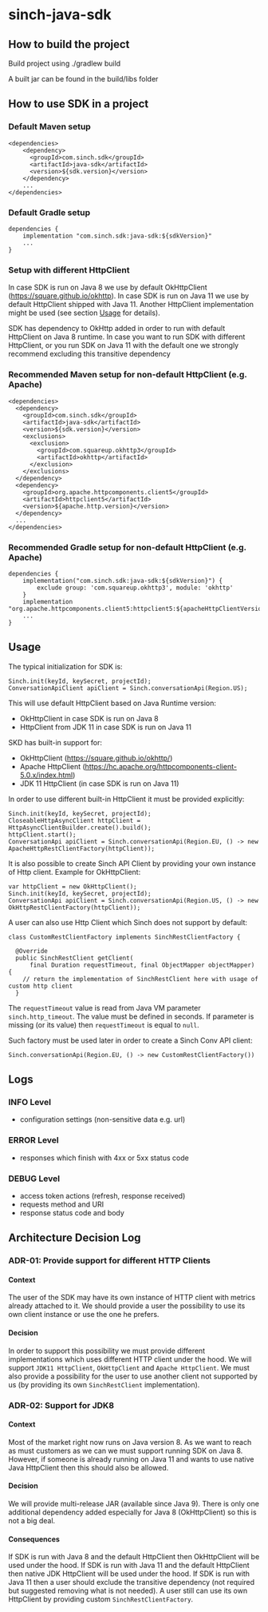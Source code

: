 
# sinch-java-sdk

## How to build the project 

Build project using ./gradlew build

A built jar can be found in the build/libs folder

## How to use SDK in a project

### Default Maven setup 

```  
<dependencies>
    <dependency>
      <groupId>com.sinch.sdk</groupId>
      <artifactId>java-sdk</artifactId>
      <version>${sdk.version}</version>
    </dependency>
    ...
</dependencies>
```

### Default Gradle setup

```
dependencies {
    implementation "com.sinch.sdk:java-sdk:${sdkVersion}"
    ...
}
```

### Setup with different HttpClient 

In case SDK is run on Java 8 we use by default OkHttpClient (https://square.github.io/okhttp).
In case SDK is run on Java 11 we use by default HttpClient shipped with Java 11.
Another HttpClient implementation might be used (see section [Usage](#usage) for details).

SDK has dependency to OkHttp added in order to run with default HttpClient on Java 8 runtime.
In case you want to run SDK with different HttpClient, or you run SDK on Java 11 with the default one
we strongly recommend excluding this transitive dependency

### Recommended Maven setup for non-default HttpClient (e.g. Apache)

```  
<dependencies>
  <dependency>
    <groupId>com.sinch.sdk</groupId>
    <artifactId>java-sdk</artifactId>
    <version>${sdk.version}</version>
    <exclusions>
      <exclusion>
        <groupId>com.squareup.okhttp3</groupId>
        <artifactId>okhttp</artifactId>
      </exclusion>
    </exclusions>
  </dependency>
  <dependency>
    <groupId>org.apache.httpcomponents.client5</groupId>
    <artifactId>httpclient5</artifactId>
    <version>${apache.http.version}</version>
  </dependency>
  ...
</dependencies>
```

### Recommended Gradle setup for non-default HttpClient (e.g. Apache)

```
dependencies {
    implementation("com.sinch.sdk:java-sdk:${sdkVersion}") {
        exclude group: 'com.squareup.okhttp3', module: 'okhttp'
    }
    implementation "org.apache.httpcomponents.client5:httpclient5:${apacheHttpClientVersion}"
    ...
}
```

## Usage
The typical initialization for SDK is:
```
Sinch.init(keyId, keySecret, projectId);
ConversationApiClient apiClient = Sinch.conversationApi(Region.US);
```
This will use default HttpClient based on Java Runtime version:
- OkHttpClient in case SDK is run on Java 8
- HttpClient from JDK 11 in case SDK is run on Java 11

SKD has built-in support for:
- OkHttpClient (https://square.github.io/okhttp/)
- Apache HttpClient (https://hc.apache.org/httpcomponents-client-5.0.x/index.html)
- JDK 11 HttpClient (in case SDK is run on Java 11)

In order to use different built-in HttpClient it must be provided explicitly:
```
Sinch.init(keyId, keySecret, projectId);
CloseableHttpAsyncClient httpClient = HttpAsyncClientBuilder.create().build();
httpClient.start();
ConversationApi apiClient = Sinch.conversationApi(Region.EU, () -> new ApacheHttpRestClientFactory(httpClient));
```

It is also possible to create Sinch API Client by providing your own instance of Http client. Example for OkHttpClient:
```
var httpClient = new OkHttpClient();
Sinch.init(keyId, keySecret, projectId);
ConversationApi apiClient = Sinch.conversationApi(Region.US, () -> new OkHttpRestClientFactory(httpClient));
```
A user can also use Http Client which Sinch does not support by default:
```
class CustomRestClientFactory implements SinchRestClientFactory {

  @Override
  public SinchRestClient getClient(
      final Duration requestTimeout, final ObjectMapper objectMapper) {
    // return the implementation of SinchRestClient here with usage of custom http client
  }
```
The `requestTimeout` value is read from Java VM parameter `sinch.http_timeout`. The value must be defined in seconds.
If parameter is missing (or its value) then `requestTimeout` is equal to `null`.

Such factory must be used later in order to create a Sinch Conv API client:
```
Sinch.conversationApi(Region.EU, () -> new CustomRestClientFactory())
```

## Logs

### INFO Level
- configuration settings (non-sensitive data e.g. url)

### ERROR Level
- responses which finish with 4xx or 5xx status code

### DEBUG Level
- access token actions (refresh, response received)
- requests method and URI
- response status code and body

## Architecture Decision Log

### ADR-01: Provide support for different HTTP Clients

#### Context
The user of the SDK may have its own instance of HTTP client with metrics already attached to it. 
We should provide a user the possibility to use its own client instance or use the one he prefers.

#### Decision
In order to support this possibility we must provide different implementations which 
uses different HTTP client under the hood. We will support `JDK11 HttpClient`, `OkHttpClient` and `Apache HttpClient`.
We must also provide a possibility for the user to use another client not supported by us (by providing its own `SinchRestClient` implementation).

### ADR-02: Support for JDK8

#### Context
Most of the market right now runs on Java version 8. As we want to reach as must customers as we can we must support running SDK on Java 8.
However, if someone is already running on Java 11 and wants to use native Java HttpClient then this should also be allowed.

#### Decision
We will provide multi-release JAR (available since Java 9). There is only one additional dependency added especially for Java 8 (OkHttpClient) so this is not a big deal.

#### Consequences
If SDK is run with Java 8 and the default HttpClient then OkHttpClient will be used under the hood.
If SDK is run with Java 11 and the default HttpClient then native JDK HttpClient will be used under the hood.
If SDK is run with Java 11 then a user should exclude the transitive dependency (not required but suggested removing what is not needed). 
A user still can use its own HttpClient by providing custom `SinchRestClientFactory`.